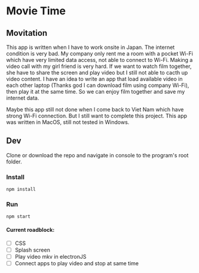 # Movie Time

## Movitation

This app is written when I have to work onsite in Japan. The internet condition is very bad. My company only rent me a room with a pocket Wi-Fi which have very limited data access, not able to connect to Wi-Fi. Making a video call with my girl friend is very hard. If we want to watch film together, she have to share the screen and play video but I still not able to cacth up video content.
I have an idea to write an app that load available video in each other laptop (Thanks god I can download film using company Wi-Fi), then play it at the same time. So we can enjoy film together and save my internet data.

Maybe this app still not done when I come back to Viet Nam which have strong Wi-Fi connection. But I still want to complete this project.
This app was written in MacOS, still not tested in Windows.

## Dev

Clone or download the repo and navigate in console to the program's root folder.

### Install

```
npm install
```

### Run

```
npm start
```

#### Current roadblock:

- [ ] CSS
- [ ] Splash screen
- [ ] Play video mkv in electronJS
- [ ] Connect apps to play video and stop at same time